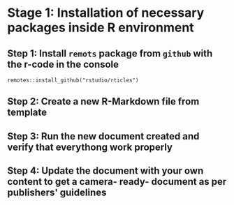 # Stage 1: Installation of necessary packages inside R environment

## Step 1: Install `remots` package from `github` with the r-code in the console

```
remotes::install_github("rstudio/rticles")
```
## Step 2: Create a new R-Markdown file from template

## Step 3: Run the new document created and verify that everythong work properly

## Step 4: Update the document with your own content to get a camera- ready- document as per publishers' guidelines
